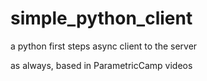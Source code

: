 # simple_python_client
a python first steps async client to the server

as always, based in ParametricCamp videos
